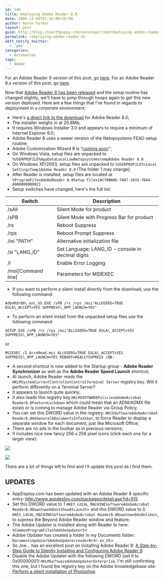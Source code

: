 ```yaml
---
id: 140
title: Deploying Adobe Reader 8.0
date: 2006-12-06T07:15:00+10:00
author: Aaron Parker
layout: post
guid: http://blog.stealthpuppy.com/uncategorized/deploying-adobe-reader-8
permalink: /deploying-adobe-reader-8/
aktt_notify_twitter:
  - 'yes'
categories:
  - Automation
tags:
  - Adobe
---
```

For an Adobe Reader 9 version of this post, go [here]({{site.baseurl}}/deployment/deploying-adobe-reader-9-for-windows). For an Adobe Reader 8.x version of this post, go [here]({{site.baseurl}}/deployment/deploying-adobe-reader-81).

Now that [Adobe Reader 8 has been released](http://www.adobe.com/products/acrobat/readstep2.html) and the setup routine has changed slightly, we'll have to jump through hoops again to get this new version deployed. Here are a few things that I've found in regards to deployment in a corporate environment:

  * Here's [a direct link to the download](http://ardownload.adobe.com/pub/adobe/reader/win/8.x/8.0/enu/AdbeRdr80_en_US.exe) for Adobe Reader 8.0;
  * The installer weighs in at 20.8Mb;
  * It requires Windows Installer 3.0 and appears to require a minimum of Internet Explorer 6.0;
  * Adobe Reader 8 uses a newer version of the Netopsystems FEAD setup routine;
  * Adobe Customization Wizard 8 is "[coming soon](http://www.adobe.com/uk/products/acrobat/solutions/it/deployment.html)";
  * On Windows Vista, setup files are unpacked to `%USERPROFILE%AppDataLocalLowNetopsystemstempAdobe Reader 8.0`
  * On Windows XP/2003, setup files are unpacked to `%USERPROFILE%\Local SettingsTemp1Adobe Reader 8.0` (The folder 1 may change);
  * After Reader is installed, setup files are located at `%ProgramFilesAdobeReader 8.0Setup Files{AC76BA86-7AD7-1033-7B44-A80000000002}`
  * Setup switches have changed, here's the full list:

|Switch                                                           |Description                                                         |
|-----------------------------------------------------------------|--------------------------------------------------------------------|
|/sAll                                                            |Silent Mode for product                                             |
|/sPB                                                             |Silent Mode with Progress Bar for product                           |
|/rs                                                              |Reboot Suppress                                                     |
|/rps                                                             |Reboot Prompt Suppress                                              |
|/ini "PATH"                                                      |Alternative initialization file                                     |
|/sl "LANG_ID"                                                    |Set Language; LANG_ID - console in decimal digits                   |
|/l                                                               |Enable Error Logging                                                |
|/msi[Command line]                                               |Parameters for MSIEXEC                                              |

  * If you want to perform a silent install directly from the download, use the following command:

`AdbeRdr80\_en\_US.EXE /sPB /rs /rps /msi"ALLUSERS=TRUE EULA\_ACCEPT=YES SUPPRESS\_APP_LAUNCH=YES"`

  * To perform an silent install from the unpacked setup files use the following command:

`SETUP.EXE /sPB /rs /rps /msi"ALLUSERS=TRUE EULA\_ACCEPT=YES SUPPRESS\_APP_LAUNCH=YES"`

or  

`MSIEXEC /I AcroRead.msi ALLUSERS=TRUE EULA\_ACCEPT=YES SUPPRESS\_APP_LAUNCH=YES REBOOT=REALLYSUPRESS /QB-`

  * A second shortcut is now added to the Startup group - **Adobe Reader Synchronizer** as well as the **Adobe Reader Speed Launch** shortcut;
  * At launch, Adobe Reader reads the `HKLMSystemCurrentControlSetControlTerminal Server` registry key. Will it perform differently on a Terminal Server?
  * It appears to launch quite quickly;
  * It also reads this registry key `HKLMSOFTWAREPoliciesAdobeAcrobat Reader8.0FeatureLockdown` which could mean that an ADM/ADMX file exists or is coming to manage Adobe Reader via Group Policy;
  * You can set this DWORD value in the registry: `HKCUSoftwareAdobeAcrobat Reader8.0AVGeneralbDocumentsInTaskbar`, to force Reader to display a separate window for each document, just like Microsoft Office;
  * There are no ads in the toolbar as in previous versions;
  * It includes nice new fancy 256 x 256 pixel icons (click each one for a larger view):

![]({{site.baseurl}}/media/2006/12/1000.14.225.Reader.png)

![]({{site.baseurl}}/media/2006/12/1000.14.226.PDFFile.png) 

There are a lot of things left to find and I'll update this post as I find them.

## UPDATES

  * AppDeploy.com has been updated with an Adobe Reader 8 specific entry: <http://www.appdeploy.com/packages/detail.asp?id=915>
  * Set this DWORD value to 1 `HKEY_LOCAL_MACHINESoftwareAdobeAcrobat Reader8.0DowntownbDontShowAtLaunch`> and this DWORD value to 0 `HKEY_LOCAL_MACHINESoftwareAdobeAcrobat Reader8.0DowntownbGoOnline`>, to supress the Beyond Adobe Reader window and feature;
  * The Adobe Updater is installed along with Reader to here: `%CommonProgramFiles%AdobeUpdater5`>
  * Adobe Updater has created a folder in my Documents folder: `DocumentsUpdater5AdobeUpdaterreader8rdr-en_US`>
  * So Joe... has an excellent post on installing Adobe Reader 8: [A Step-by-Step Guide to Silently Installing and Configuring Adobe Reader 8](http://sojoe.info/2006/12/09/a-step-by-step-guide-to-silently-installing-and-configuring-adobe-reader-8/)
  * Disable the Adobe Updater with the following DWORD (set it to 0x00000001) `HKLMSoftwareAdobeUpdaterEnterprise`. I'm still confirming this one, but I found the registry key on the Adobe knowledgebase site: [Perform a silent installation of Photoshop](http://www.adobe.com/support/techdocs/331261.html)
